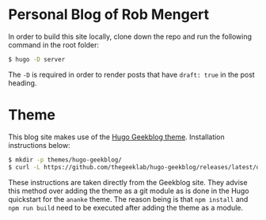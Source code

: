 # Personal Blog of Rob Mengert

In order to build this site locally, clone down the repo and run the following command in the root folder:

```bash
$ hugo -D server
```

The `-D` is required in order to render posts that have `draft: true` in the post heading.

# Theme

This blog site makes use of the [Hugo Geekblog theme](https://hugo-geekblog.geekdocs.de/).  Installation instructions below:

```bash
$ mkdir -p themes/hugo-geekblog/
$ curl -L https://github.com/thegeeklab/hugo-geekblog/releases/latest/download/hugo-geekblog.tar.gz | tar -xz -C themes/hugo-geekblog/ --strip-components=1
```

These instructions are taken directly from the Geekblog site.  They advise this method over adding the theme as a git module as is done in the Hugo quickstart for the `ananke` theme.  The reason being is that `npm install` and `npm run build` need to be executed after adding the theme as a module.